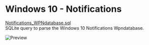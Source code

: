 
<!-- saved from url=(0059) https://kacos2000.github.io/Win10-Research/Notifications/ --> 

# Windows 10 - Notifications #


  [Notifications_WPNdatabase.sql](https://github.com/kacos2000/Win10-Research/blob/master/Notifications/Notifications_WPNdatabase.sql)<br> SQLite query to parse the Windows 10 Notifications Wpndatabase.


  ![Preview](https://github.com/kacos2000/Win10-Research/blob/master/Notifications/Not.JPG)

